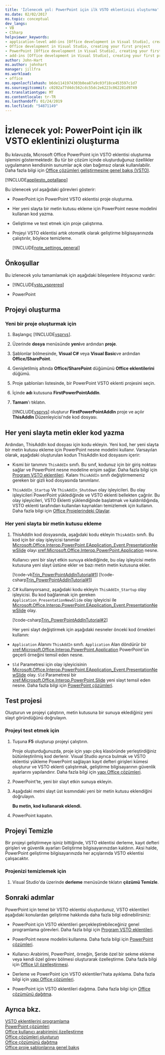 ```yaml
---
title: 'İzlenecek yol: PowerPoint için ilk VSTO eklentinizi oluşturma'
ms.date: 02/02/2017
ms.topic: conceptual
dev_langs:
- VB
- CSharp
helpviewer_keywords:
- application-level add-ins [Office development in Visual Studio], creating your first project
- Office development in Visual Studio, creating your first project
- PowerPoint [Office development in Visual Studio], creating your first project
- add-ins [Office development in Visual Studio], creating your first project
author: John-Hart
ms.author: johnhart
manager: jillfra
ms.workload:
- office
ms.openlocfilehash: b6de1141974303b0ea87a9c03f18ce453597c1d7
ms.sourcegitcommit: c0202a77d4dc562cdc55dc2e6223c062281d9749
ms.translationtype: MT
ms.contentlocale: tr-TR
ms.lasthandoff: 01/24/2019
ms.locfileid: "54871149"
---
```

# <a name="walkthrough-create-your-first-vsto-add-in-for-powerpoint"></a>İzlenecek yol: PowerPoint için ilk VSTO eklentinizi oluşturma
  Bu kılavuzda, Microsoft Office PowerPoint için VSTO eklentisi oluşturma işlemini göstermektedir. Bu tür bir çözüm içinde oluşturduğunuz özellikler uygulamanın kendisinin sunumlar açık olan bağımsız olarak kullanılabilir. Daha fazla bilgi için [Office çözümleri geliştirmesine genel bakış &#40;VSTO&#41;](../vsto/office-solutions-development-overview-vsto.md).  
  
 [!INCLUDE[appliesto_pptallapp](../vsto/includes/appliesto-pptallapp-md.md)]  
  
 Bu izlenecek yol aşağıdaki görevleri gösterir:  
  
- PowerPoint için PowerPoint VSTO eklentisi proje oluşturma.  
  
- Her yeni slayta bir metin kutusu ekleme için PowerPoint nesne modelini kullanan kod yazma.  
  
- Geliştirme ve test etmek için proje çalıştırma.  
  
- Projeyi VSTO eklentisi artık otomatik olarak geliştirme bilgisayarınızda çalıştırılır, böylece temizleme.  
  
  [!INCLUDE[note_settings_general](../sharepoint/includes/note-settings-general-md.md)]  
  
## <a name="prerequisites"></a>Önkoşullar  
 Bu izlenecek yolu tamamlamak için aşağıdaki bileşenlere ihtiyacınız vardır:  
  
-   [!INCLUDE[vsto_vsprereq](../vsto/includes/vsto-vsprereq-md.md)]  
  
-   PowerPoint  
  
## <a name="create-the-project"></a>Projeyi oluşturma  
  
### <a name="to-create-a-new-project"></a>Yeni bir proje oluşturmak için  
  
1.  Başlangıç [!INCLUDE[vsprvs](../sharepoint/includes/vsprvs-md.md)].  
  
2.  Üzerinde **dosya** menüsünde **yeni**ve ardından **proje**.  
  
3.  Şablonlar bölmesinde, **Visual C#** veya **Visual Basic**ve ardından **Office/SharePoint**.  
  
4.  Genişletilmiş altında **Office/SharePoint** düğümünü **Office eklentilerini** düğümü.  
  
5.  Proje şablonları listesinde, bir PowerPoint VSTO eklenti projesini seçin.  
  
6.  İçinde **adı** kutusuna **FirstPowerPointAddIn**.  
  
7.  **Tamam**'ı tıklatın.  
  
     [!INCLUDE[vsprvs](../sharepoint/includes/vsprvs-md.md)] oluşturur **FirstPowerPointAddIn** proje ve açılır **ThisAddIn** Düzenleyicisi'nde kod dosyası.  
  
## <a name="write-code-that-adds-text-to-each-new-slide"></a>Her yeni slayta metin ekler kod yazma  
 Ardından, ThisAddIn kod dosyası için kodu ekleyin. Yeni kod, her yeni slayta bir metin kutusu ekleme için PowerPoint nesne modelini kullanır. Varsayılan olarak, aşağıdaki oluşturulan kodun ThisAddIn kod dosyasını içerir:  
  
-   Kısmi bir tanımını `ThisAddIn` sınıfı. Bu sınıf, kodunuz için bir giriş noktası sağlar ve PowerPoint nesne modeline erişim sağlar. Daha fazla bilgi için [Program VSTO eklentileri](../vsto/programming-vsto-add-ins.md). Kalanı `ThisAddIn` sınıfı değiştirmemeniz gereken bir gizli kod dosyasında tanımlanır.  
  
-   `ThisAddIn_Startup` Ve `ThisAddIn_Shutdown` olay işleyicileri. Bu olay işleyicileri PowerPoint yüklediğinde ve VSTO eklenti bellekten çağrılır. Bu olay işleyicileri, VSTO Eklenti yüklendiğinde başlatmak ve kaldırıldığında, VSTO eklenti tarafından kullanılan kaynakları temizlemek için kullanın. Daha fazla bilgi için [Office Projelerindeki Olaylar](../vsto/events-in-office-projects.md).  
  
### <a name="to-add-a-text-box-to-each-new-slide"></a>Her yeni slayta bir metin kutusu ekleme  
  
1. ThisAddIn kod dosyasında, aşağıdaki kodu ekleyin `ThisAddIn` sınıfı. Bu kod için bir olay işleyicisi tanımlar [Microsoft.Office.Interop.PowerPoint.EApplication_Event.PresentationNewSlide](/previous-versions/office/developer/office-2010/ff762876(v%3doffice.14)) olayı <xref:Microsoft.Office.Interop.PowerPoint.Application> nesne.  
  
    Kullanıcı yeni bir slayt etkin sunuya eklediğinde, bu olay işleyicisi metin kutusuna yeni slayt üstüne ekler ve bazı metin metin kutusuna ekler.  
  
    [!code-vb[Trin_PowerPointAddInTutorial#1](../vsto/codesnippet/VisualBasic/Trin_PowerPointAddInTutorial/ThisAddIn.vb#1)]
    [!code-csharp[Trin_PowerPointAddInTutorial#1](../vsto/codesnippet/CSharp/Trin_PowerPointAddInTutorial/ThisAddIn.cs#1)]  
  
2. C# kullanıyorsanız, aşağıdaki kodu ekleyin `ThisAddIn_Startup` olay işleyicisi. Bu kod bağlanmak için gereken `Application_PresentationNewSlide` olay işleyicisi ile [Microsoft.Office.Interop.PowerPoint.EApplication_Event.PresentationNewSlide](/previous-versions/office/developer/office-2010/ff762876(v%3doffice.14)) olay.  
  
    [!code-csharp[Trin_PowerPointAddInTutorial#2](../vsto/codesnippet/CSharp/Trin_PowerPointAddInTutorial/ThisAddIn.cs#2)]  
  
   Her yeni slayt değiştirmek için aşağıdaki nesneler önceki kod örnekleri kullanın:  
  
-   `Application` Alanını `ThisAddIn` sınıfı. `Application` Alan döndürür bir <xref:Microsoft.Office.Interop.PowerPoint.Application> PowerPoint'ün geçerli örneğini temsil eden nesne.  
  
-   `Sld` Parametresi için olay işleyicisinin [Microsoft.Office.Interop.PowerPoint.EApplication_Event.PresentationNewSlide](/previous-versions/office/developer/office-2010/ff762876(v%3doffice.14)) olay. `Sld` Parametresi bir <xref:Microsoft.Office.Interop.PowerPoint.Slide> yeni slayt temsil eden nesne. Daha fazla bilgi için [PowerPoint çözümleri](../vsto/powerpoint-solutions.md).  
  
## <a name="test-the-project"></a>Test projesi  
 Oluşturun ve projeyi çalıştırın, metin kutusuna bir sunuya eklediğiniz yeni slayt göründüğünü doğrulayın.  
  
### <a name="to-test-the-project"></a>Projeyi test etmek için  
  
1.  Tuşuna **F5** oluşturup projeyi çalıştırın.  
  
     Proje oluşturduğunuzda, proje için yapı çıkış klasöründe yerleştirdiğiniz bütünleştirilmiş kod derlenir. Visual Studio ayrıca bulmak ve VSTO eklentisi yükleme PowerPoint sağlayan kayıt defteri girişleri kümesi oluşturur ve VSTO eklenti çalıştırmak, geliştirme bilgisayarının güvenlik ayarlarını yapılandırır. Daha fazla bilgi için [yapı Office çözümleri](../vsto/building-office-solutions.md).  
  
2.  PowerPoint'te, yeni bir slayt etkin sunuya ekleyin.  
  
3.  Aşağıdaki metni slayt üst kısmındaki yeni bir metin kutusu eklendiğini doğrulayın.  
  
     **Bu metin, kod kullanarak eklendi.**  
  
4.  PowerPoint kapatın.  
  
## <a name="clean-up-the-project"></a>Projeyi Temizle  
 Bir projeyi geliştirmeye işiniz bittiğinde, VSTO eklentisi derleme, kayıt defteri girişleri ve güvenlik ayarları Geliştirme bilgisayarınızdan kaldırın. Aksi halde, PowerPoint geliştirme bilgisayarınızda her açışlarında VSTO eklentisi çalışacaktır.  
  
### <a name="to-clean-up-your-project"></a>Projenizi temizlemek için  
  
1.  Visual Studio'da üzerinde **derleme** menüsünde tıklatın **çözümü Temizle**.  
  
## <a name="next-steps"></a>Sonraki adımlar  
 PowerPoint için temel bir VSTO eklentisi oluşturdunuz, VSTO eklentileri aşağıdaki konulardan geliştirme hakkında daha fazla bilgi edinebilirsiniz:  
  
-   PowerPoint için VSTO eklentileri gerçekleştirebileceğiniz genel programlama görevleri. Daha fazla bilgi için [Program VSTO eklentileri](../vsto/programming-vsto-add-ins.md).  
  
-   PowerPoint nesne modelini kullanma. Daha fazla bilgi için [PowerPoint çözümleri](../vsto/powerpoint-solutions.md).  
  
-   Kullanıcı Arabirimi, PowerPoint, örneğin, Şeride özel bir sekme ekleme veya kendi özel görev bölmesi oluşturarak özelleştirme. Daha fazla bilgi için [Office UI özelleştirmesi](../vsto/office-ui-customization.md).  
  
-   Derleme ve PowerPoint için VSTO eklentileri'hata ayıklama. Daha fazla bilgi için [yapı Office çözümleri](../vsto/building-office-solutions.md).  
  
-   PowerPoint için VSTO eklentileri dağıtma. Daha fazla bilgi için [Office çözümünü dağıtma](../vsto/deploying-an-office-solution.md).  
  
## <a name="see-also"></a>Ayrıca bkz.  
 [VSTO eklentilerini programlama](../vsto/programming-vsto-add-ins.md)   
 [PowerPoint çözümleri](../vsto/powerpoint-solutions.md)   
 [Office kullanıcı arabirimini özelleştirme](../vsto/office-ui-customization.md)   
 [Office çözümleri oluşturun](../vsto/building-office-solutions.md)   
 [Office çözümünü dağıtma](../vsto/deploying-an-office-solution.md)   
 [Office proje şablonlarına genel bakış](../vsto/office-project-templates-overview.md)  
